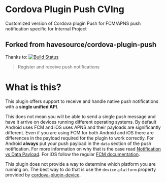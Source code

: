 # Cordova Plugin Push CVIng

Customized version of Cordova plugin Push for FCM/APNS push notification specific for Internal Project

## Forked from havesource/cordova-plugin-push
Thanks to: 
[![Build Status](https://travis-ci.org/havesource/cordova-plugin-push.svg)](https://travis-ci.org/havesource/cordova-plugin-push)

> Register and receive push notifications

# What is this?

This plugin offers support to receive and handle native push notifications with a **single unified API**.

This does not mean you will be able to send a single push message and have it arrive on devices running different operating systems. By default Android uses FCM and iOS uses APNS and their payloads are significantly different. Even if you are using FCM for both Android and iOS there are differences in the payload required for the plugin to work correctly. For Android **always** put your push payload in the `data` section of the push notification. For more information on why that is the case read [Notification vs Data Payload](https://github.com/havesource/cordova-plugin-push/blob/master/docs/PAYLOAD.md#notification-vs-data-payloads). For iOS follow the regular [FCM documentation](https://firebase.google.com/docs/cloud-messaging/http-server-ref).

This plugin does not provide a way to determine which platform you are running on. The best way to do that is use the `device.platform` property provided by [cordova-plugin-device](https://github.com/apache/cordova-plugin-device).
